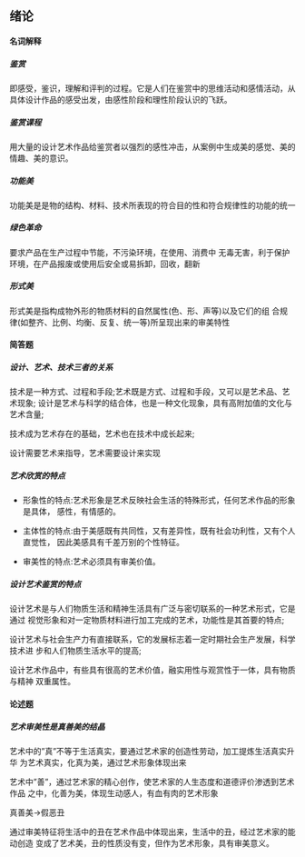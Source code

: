 ## 绪论

#### 名词解释

##### 鉴赏

即感受，鉴识，理解和评判的过程。它是人们在鉴赏中的思维活动和感情活动，从具体设计作品的感受出发，由感性阶段和理性阶段认识的飞跃。

##### 鉴赏课程

用大量的设计艺术作品给鉴赏者以强烈的感性冲击，从案例中生成美的感觉、美的情趣、美的意识。

##### 功能美

功能美是是物的结构、材料、技术所表现的符合目的性和符合规律性的功能的统一

##### 绿色革命

要求产品在生产过程中节能，不污染环境，在使用、消费中 无毒无害，利于保护环境，在产品报废或使用后安全或易拆卸，回收，翻新

##### 形式美

形式美是指构成物外形的物质材料的自然属性\(色、形、声等\)以及它们的组 合规律\(如整齐、比例、均衡、反复、统一等\)所呈现出来的审美特性



#### 简答题

##### 设计、艺术、技术三者的关系

技术是一种方式、过程和手段;艺术既是方式、过程和手段，又可以是艺术品、艺术现象; 设计是艺术与科学的结合体，也是一种文化现象，具有高附加值的文化与艺术含量;

技术成为艺术存在的基础，艺术也在技术中成长起来;

设计需要艺术来指导，艺术需要设计来实现

##### 艺术欣赏的特点

* 形象性的特点:艺术形象是艺术反映社会生活的特殊形式，任何艺术作品的形象是具体， 感性，有情感的。

* 主体性的特点:由于美感既有共同性，又有差异性，既有社会功利性，又有个人直觉性， 因此美感具有千差万别的个性特征。

* 审美性的特点:艺术必须具有审美价值。

##### 设计艺术鉴赏的特点

设计艺术是与人们物质生活和精神生活具有广泛与密切联系的一种艺术形式，它是通过 视觉形象和对一定物质材料进行加工完成的艺术，功能性是其首要的特点;

设计艺术与社会生产力有直接联系，它的发展标志着一定时期社会生产发展，科学技术进 步和人们物质生活水平的提高;

设计艺术作品中，有些具有很高的艺术价值，融实用性与观赏性于一体，具有物质与精神 双重属性。

#### 论述题

##### 艺术审美性是真善美的结晶

艺术中的”真”不等于生活真实，要通过艺术家的创造性劳动，加工提炼生活真实升华 为艺术真实，化真为美，通过艺术形象体现出来

艺术中”善”，通过艺术家的精心创作，使艺术家的人生态度和道德评价渗透到艺术作品 之中，化善为美，体现生动感人，有血有肉的艺术形象

真善美-&gt;假恶丑

通过审美特征将生活中的丑在艺术作品中体现出来，生活中的丑，经过艺术家的能动创造 变成了艺术美，丑的性质没有变，但作为艺术形象，具有审美意义。

